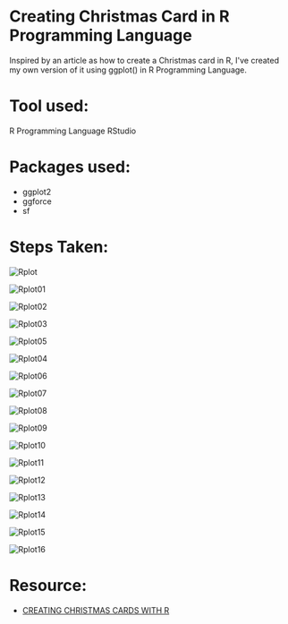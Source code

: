 # Creating Christmas Card in R Programming Language
Inspired by an article as how to create a Christmas card in R, I've created my own version of it using ggplot() in R Programming Language.

# Tool used: 
R Programming Language
RStudio

# Packages used:
* ggplot2
* ggforce
* sf

# Steps Taken:

![Rplot](https://github.com/Arpita-deb/Creating-Christmas-Card-in-R/assets/139372731/fddcb754-3daa-4939-93cb-8113cc8456df)

![Rplot01](https://github.com/Arpita-deb/Creating-Christmas-Card-in-R/assets/139372731/9c726d12-e522-4ca1-842b-44ab5c36e13b)

![Rplot02](https://github.com/Arpita-deb/Creating-Christmas-Card-in-R/assets/139372731/7963ea34-e2f8-4fc8-afcb-54f7a81ec86b)

![Rplot03](https://github.com/Arpita-deb/Creating-Christmas-Card-in-R/assets/139372731/2005779e-c763-4ff6-8885-a16ae6d57b9b)

![Rplot05](https://github.com/Arpita-deb/Creating-Christmas-Card-in-R/assets/139372731/1d33f796-2ac0-458a-9364-d4f1948ef857)

![Rplot04](https://github.com/Arpita-deb/Creating-Christmas-Card-in-R/assets/139372731/7a60472d-71e8-4a68-95b0-b3d13336084e)

![Rplot06](https://github.com/Arpita-deb/Creating-Christmas-Card-in-R/assets/139372731/919e575b-5abf-44c0-8c29-643cd8500074)

![Rplot07](https://github.com/Arpita-deb/Creating-Christmas-Card-in-R/assets/139372731/84968c04-50b5-479c-af83-83917786a7af)

![Rplot08](https://github.com/Arpita-deb/Creating-Christmas-Card-in-R/assets/139372731/caf3dc6c-2295-415a-80bc-0808fef5d1a7)

![Rplot09](https://github.com/Arpita-deb/Creating-Christmas-Card-in-R/assets/139372731/cc819117-54ad-48de-956b-85b6866a9e9c)

![Rplot10](https://github.com/Arpita-deb/Creating-Christmas-Card-in-R/assets/139372731/c8b6e3b4-0fa8-484d-b49c-0f4d11499954)

![Rplot11](https://github.com/Arpita-deb/Creating-Christmas-Card-in-R/assets/139372731/e9104363-290c-4bad-8b26-f139a57a4ca2) 

![Rplot12](https://github.com/Arpita-deb/Creating-Christmas-Card-in-R/assets/139372731/0d56a1d6-1450-4305-94e3-7da9379fe059) 

![Rplot13](https://github.com/Arpita-deb/Creating-Christmas-Card-in-R/assets/139372731/983dde2b-8654-435e-90ee-7ec69caccc1f)

![Rplot14](https://github.com/Arpita-deb/Creating-Christmas-Card-in-R/assets/139372731/78ad2975-0380-4770-8eb2-0c6ad05f8f65)

![Rplot15](https://github.com/Arpita-deb/Creating-Christmas-Card-in-R/assets/139372731/e6f9a92e-ac2e-443c-bfd6-bcab408470b2)

![Rplot16](https://github.com/Arpita-deb/Creating-Christmas-Card-in-R/assets/139372731/1b4cf6ad-6186-41c8-aa3a-7b19c7314756)


# Resource:

* [CREATING CHRISTMAS CARDS WITH R](https://realworlddatascience.net/ideas/tutorials/posts/2023/12/12/xmas-cards.html?utm_campaign=Data_Elixir&utm_source=Data_Elixir_464)
